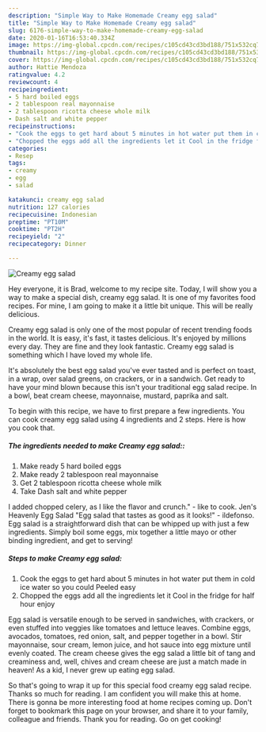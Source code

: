 ```yaml
---
description: "Simple Way to Make Homemade Creamy egg salad"
title: "Simple Way to Make Homemade Creamy egg salad"
slug: 6176-simple-way-to-make-homemade-creamy-egg-salad
date: 2020-01-16T16:53:40.334Z
image: https://img-global.cpcdn.com/recipes/c105cd43cd3bd188/751x532cq70/creamy-egg-salad-recipe-main-photo.jpg
thumbnail: https://img-global.cpcdn.com/recipes/c105cd43cd3bd188/751x532cq70/creamy-egg-salad-recipe-main-photo.jpg
cover: https://img-global.cpcdn.com/recipes/c105cd43cd3bd188/751x532cq70/creamy-egg-salad-recipe-main-photo.jpg
author: Hattie Mendoza
ratingvalue: 4.2
reviewcount: 4
recipeingredient:
- 5 hard boiled eggs
- 2 tablespoon real mayonnaise
- 2 tablespoon ricotta cheese whole milk
- Dash salt and white pepper
recipeinstructions:
- "Cook the eggs to get hard about 5 minutes in hot water put them in cold ice water so you could Peeled easy"
- "Chopped the eggs add all the ingredients let it Cool in the fridge for half hour enjoy"
categories:
- Resep
tags:
- creamy
- egg
- salad

katakunci: creamy egg salad
nutrition: 127 calories
recipecuisine: Indonesian
preptime: "PT10M"
cooktime: "PT2H"
recipeyield: "2"
recipecategory: Dinner

---
```



![Creamy egg salad](https://img-global.cpcdn.com/recipes/c105cd43cd3bd188/751x532cq70/creamy-egg-salad-recipe-main-photo.jpg)

Hey everyone, it is Brad, welcome to my recipe site. Today, I will show you a way to make a special dish, creamy egg salad. It is one of my favorites food recipes. For mine, I am going to make it a little bit unique. This will be really delicious.

Creamy egg salad is only one of the most popular of recent trending foods in the world. It is easy, it's fast, it tastes delicious. It's enjoyed by millions every day. They are fine and they look fantastic. Creamy egg salad is something which I have loved my whole life.

It&#39;s absolutely the best egg salad you&#39;ve ever tasted and is perfect on toast, in a wrap, over salad greens, on crackers, or in a sandwich. Get ready to have your mind blown because this isn&#39;t your traditional egg salad recipe. In a bowl, beat cream cheese, mayonnaise, mustard, paprika and salt.


To begin with this recipe, we have to first prepare a few ingredients. You can cook creamy egg salad using 4 ingredients and 2 steps. Here is how you cook that.

##### The ingredients needed to make Creamy egg salad::

1. Make ready 5 hard boiled eggs
1. Make ready 2 tablespoon real mayonnaise
1. Get 2 tablespoon ricotta cheese whole milk
1. Take Dash salt and white pepper


I added chopped celery, as I like the flavor and crunch.&#34; - like to cook. Jen&#39;s Heavenly Egg Salad &#34;Egg salad that tastes as good as it looks!&#34; - ildefonso. Egg salad is a straightforward dish that can be whipped up with just a few ingredients. Simply boil some eggs, mix together a little mayo or other binding ingredient, and get to serving! 

##### Steps to make Creamy egg salad:

1. Cook the eggs to get hard about 5 minutes in hot water put them in cold ice water so you could Peeled easy
1. Chopped the eggs add all the ingredients let it Cool in the fridge for half hour enjoy


Egg salad is versatile enough to be served in sandwiches, with crackers, or even stuffed into veggies like tomatoes and lettuce leaves. Combine eggs, avocados, tomatoes, red onion, salt, and pepper together in a bowl. Stir mayonnaise, sour cream, lemon juice, and hot sauce into egg mixture until evenly coated. The cream cheese gives the egg salad a little bit of tang and creaminess and, well, chives and cream cheese are just a match made in heaven! As a kid, I never grew up eating egg salad. 

So that's going to wrap it up for this special food creamy egg salad recipe. Thanks so much for reading. I am confident you will make this at home. There is gonna be more interesting food at home recipes coming up. Don't forget to bookmark this page on your browser, and share it to your family, colleague and friends. Thank you for reading. Go on get cooking!

